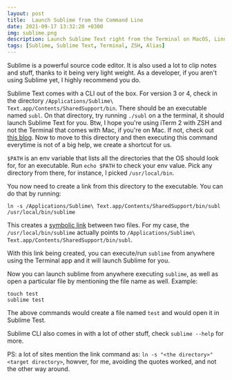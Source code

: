 ```yaml
---
layout: post
title:  Launch Sublime from the Command Line 
date: 2021-09-17 13:32:20 +0300
img: sublime.png
description: Launch Sublime Text right from the Terminal on MacOS, Linux, or Windows
tags: [Sublime, Sublime Text, Terminal, ZSH, Alias]
---
```


Sublime is a powerful source code editor. It is also used a lot to clip notes and stuff, thanks to it being very light weight.
As a developer, if you aren't using Sublime yet, I highly recommend you do.

Sublime Text comes with a CLI out of the box. For version 3 or 4, check in the directory `/Applications/Sublime\ Text.app/Contents/SharedSupport/bin`. There should be an executable named `subl`.
On that directory, try running `./subl` on a the terminal, it should launch Sublime Text for you. Btw, I hope you're using iTerm 2 with ZSH and not the Terminal that comes with Mac, if you're on Mac. If not, check out [this blog](../terminal-setup-on-mac/).
Now to move to this directory and then executing this command everytime is not of a big help, we create a shortcut for us.

`$PATH` is an env variable that lists all the directories that the OS should look for, for an executable.
Run `echo $PATH` to check your env value. Pick any directory from there, for instance, I picked `/usr/local/bin`.

You now need to create a link from this directory to the executable. You can do that by running:

`ln -s /Applications/Sublime\ Text.app/Contents/SharedSupport/bin/subl /usr/local/bin/sublime`

This creates a [symbolic link](https://linuxize.com/post/how-to-create-symbolic-links-in-linux-using-the-ln-command/) between two files. For my case, the `/usr/local/bin/sublime` actually points to `/Applications/Sublime\ Text.app/Contents/SharedSupport/bin/subl`.

With this link being created, you can execute/run `sublime` from anywhere using the Terminal app and it will launch Sublime for you.

Now you can launch sublime from anywhere executing `sublime`, as well as open a particular file by mentioning the file name as well. Example:

```shell
touch test
sublime test
```
The above commands would create a file named `test` and would open it in Sublime Test.

Sublime CLI also comes in with a lot of other stuff, check `sublime --help` for more.

PS: a lot of sites mention the link command as: `ln -s "<the directory>" <target directory>`, howver, for me, avoiding the quotes worked, and not the other way around.


